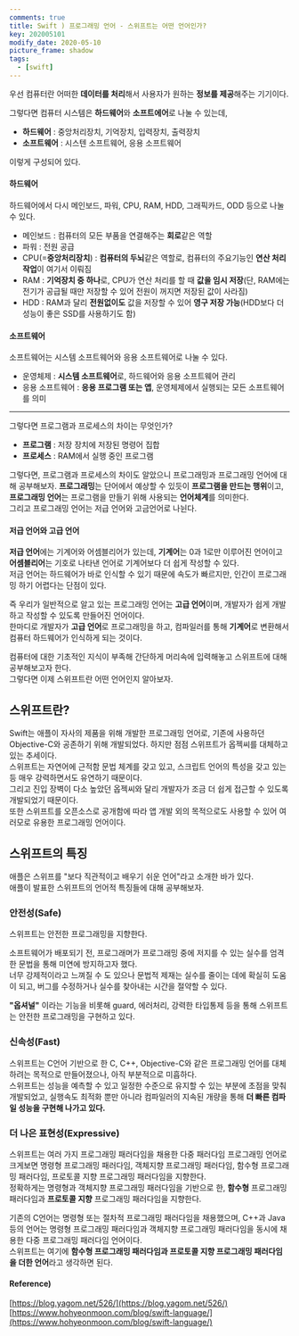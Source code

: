 ```yaml
---
comments: true
title: Swift ) 프로그래밍 언어 - 스위프트는 어떤 언어인가?
key: 202005101
modify_date: 2020-05-10
picture_frame: shadow
tags:
  - [swift]
---
```

 
우선 컴퓨터란 어떠한 **데이터를 처리**해서 사용자가 원하는 **정보를 제공**해주는 기기이다.   
 
그렇다면 컴퓨터 시스템은 **하드웨어**와 **소프트에어**로 나눌 수 있는데,   
 
- **하드웨어** : 중앙처리장치, 기억장치, 입력장치, 출력장치
- **소프트웨어** : 시스텐 소프트웨어, 응용 소프트웨어   
 
이렇게 구성되어 있다.
    
    
#### 하드웨어
 
하드웨어에서 다시 메인보드, 파워, CPU, RAM, HDD, 그래픽카드, ODD 등으로 나눌 수 있다.
 
- 메인보드 : 컴퓨터의 모든 부품을 연결해주는 **회로**같은 역할
- 파워 : 전원 공급
- CPU(=**중앙처리장치**) : **컴퓨터의 두뇌**같은 역할로, 컴퓨터의 주요기능인 **연산 처리 작업**이 여기서 이뤄짐
- RAM : **기억장치 중 하나**로, CPU가 연산 처리를 할 때 **값을 임시 저장**(단, RAM에는 전기가 공급될 때만 저장할 수 있어 전원이 꺼지면 저장된 값이 사라짐)
- HDD : RAM과 달리 **전원없이도** 값을 저장할 수 있어 **영구 저장 가능**(HDD보다 더 성능이 좋은 SSD를 사용하기도 함)
 
#### 소프트웨어
 
소프트웨어는 시스템 소프트웨어와 응용 소프트웨어로 나눌 수 있다.
 
- 운영체제 : **시스템 소프트웨어**로, 하드웨어와 응용 소프트웨어 관리
- 응용 소프트웨어 : **응용 프로그램 또는 앱**, 운영체제에서 실행되는 모든 소프트웨어를 의미
 
***
 
그렇다면 프로그램과 프로세스의 차이는 무엇인가?
 
- **프로그램** : 저장 장치에 저장된 명령어 집합
- **프로세스** : RAM에서 실행 중인 프로그램
    
    
그렇다면, 프로그램과 프로세스의 차이도 알았으니 프로그래밍과 프로그래밍 언어에 대해 공부해보자.
**프로그래밍**는 단어에서 예상할 수 있듯이 **프로그램을 만드는 행위**이고, **프로그래밍 언어**는 프로그램을 만들기 위해 사용되는 **언어체계**를 의미한다.   
그리고 프로그래밍 언어는 저급 언어와 고금언어로 나뉜다.
 
#### 저급 언어와 고급 언어
 
**저급 언어**에는 기계어와 어셈블리어가 있는데, **기계어**는 0과 1로만 이루어진 언어이고 **어셈블리어**는 기호로 나타낸 언어로 기계어보다 더 쉽게 작성할 수 있다.   
저금 언어는 하드웨어가 바로 인식할 수 있기 때문에 속도가 빠르지만, 인간이 프로그래밍 하기 어렵다는 단점이 있다.   
 
즉 우리가 일반적으로 알고 있는 프로그래밍 언어는 **고급 언어**이며, 개발자가 쉽게 개발하고 작성할 수 있도록 만들어진 언어이다.   
한마디로 개발자가 **고급 언어**로 프로그래밍을 하고, 컴파일러를 통해 **기계어**로 변환해서 컴퓨터 하드웨어가 인식하게 되는 것이다.
 
컴퓨터에 대한 기초적인 지식이 부족해 간단하게 머리속에 입력해놓고 스위프트에 대해 공부해보고자 한다.   
그렇다면 이제 스위프트란 어떤 언어인지 알아보자.
 
## 스위프트란?
 
Swift는 애플이 자사의 제품을 위해 개발한 프로그래밍 언어로, 기존에 사용하던 Objective-C와 공존하기 위해 개발되었다. 하지만 점점 스위프트가 옵젝씨를 대체하고 있는 추세이다.   
스위프트는 자연어에 근적함 문법 체계를 갖고 있고, 스크립트 언어의 특성을 갖고 있는 등 매우 강력하면서도 유연하기 때문이다.   
그리고 진입 장벽이 다소 높았던 옵젝씨와 달리 개발자가 조금 더 쉽게 접근할 수 있도록 개발되었기 때문이다.   
또한 스위프트를 오픈소스로 공개함에 따라 앱 개발 외의 목적으로도 사용할 수 있어 여러모로 유용한 프로그래밍 언어이다.

## 스위프트의 특징
 
애플은 스위프를 "보다 직관적이고 배우기 쉬운 언어"라고 소개한 바가 있다.   
애플이 발표한 스위프트의 언어적 특징들에 대해 공부해보자.
 
### 안전성(Safe)
 
스위프트는 안전한 프로그래밍을 지향한다.
 
소프트웨어가 배포되기 전, 프로그래머가 프로그래밍 중에 저지를 수 있는 실수를 엄격한 문법을 통해 미연에 방지하고자 했다.   
너무 강제적이라고 느껴질 수 도 있으나 문법적 제재는 실수를 줄이는 데에 확실히 도움이 되고, 버그를 수정하거나 실수를 찾아내는 시간을 절약할 수 있다.
 
**"옵셔널"** 이라는 기능을 비롯해 guard, 에러처리, 강력한 타입통제 등을 통해 스위프트는 안전한 프로그래밍을 구현하고 있다.
 
### 신속성(Fast)
 
스위프트는 C언어 기반으로 한 C, C++, Objective-C와 같은 프로그래밍 언어를 대체하려는 목적으로 만들어졌으나, 아직 부분적으로 미흡하다.   
스위프트는 성능을 예측할 수 있고 일정한 수준으로 유지할 수 있는 부분에 초점을 맞춰 개발되었고, 실행속도 최적화 뿐만 아니라 컴파일러의 지속된 개량을 통해 **더 빠른 컴파일 성능을 구현해 나가고 있다.**
 
### 더 나은 표현성(Expressive)
 
스위프트는 여러 가지 프로그래밍 패러다임을 채용한 다중 패러다임 프로그래밍 언어로 크게보면 명령형 프로그래밍 패러다임, 객체지향 프로그래밍 패러다임, 함수형 프로그래밍 패러다임, 프로토콜 지향 프로그래밍 패러다임을 지향한다.   
정확하게는 명령형과 객체지향 프로그래밍 패러다임을 기반으로 한, **함수형** 프로그래밍 패러다임과 **프로토콜 지향** 프로그래밍 패러다임을 지향한다.
 
기존의 C언어는 명령형 또는 절차적 프로그래밍 패러다임을 채용했으며, C++과 Java 등의 언어는 명령형 프로그래밍 패러다임과 객체지향 프로그래밍 패러다임을 동시에 채용한 다중 프로그래밍 패러다임 언어이다.   
스위프트는 여기에 **함수형 프로그래밍 패러다임과 프로토콜 지향 프로그래밍 패러다임을 더한 언어**라고 생각하면 된다.
 
#### Reference)
 
[https://blog.yagom.net/526/](https://blog.yagom.net/526/)   
[https://www.hohyeonmoon.com/blog/swift-language/](https://www.hohyeonmoon.com/blog/swift-language/)
